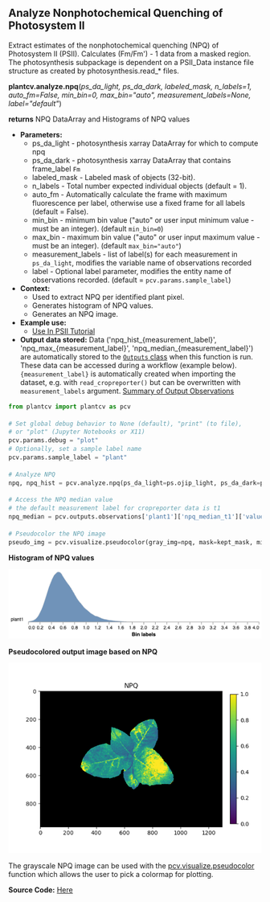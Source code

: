 ## Analyze Nonphotochemical Quenching of Photosystem II

Extract estimates of the nonphotochemical quenching (NPQ) of Photosystem II (PSII). 
Calculates (Fm/Fm') - 1 data from a masked region. The photosynthesis subpackage is dependent on a PSII_Data instance file
structure as created by photosynthesis.read_* files.

**plantcv.analyze.npq**(*ps_da_light, ps_da_dark, labeled_mask, n_labels=1, auto_fm=False, min_bin=0, max_bin="auto",
measurement_labels=None, label="default"*)

**returns** NPQ DataArray and Histograms of NPQ values

- **Parameters:**
    - ps_da_light - photosynthesis xarray DataArray for which to compute npq
    - ps_da_dark - photosynthesis xarray DataArray that contains frame_label `Fm`
    - labeled_mask - Labeled mask of objects (32-bit).
    - n_labels - Total number expected individual objects (default = 1).
    - auto_fm - Automatically calculate the frame with maximum fluorescence per label, otherwise use a fixed frame for all labels (default = False).
    - min_bin - minimum bin value ("auto" or user input minimum value - must be an integer). (default `min_bin=0`)
    - max_bin - maximum bin value ("auto" or user input maximum value - must be an integer). (default `max_bin="auto"`)
    - measurement_labels - list of label(s) for each measurement in `ps_da_light`, modifies the variable name of observations recorded
    - label - Optional label parameter, modifies the entity name of observations recorded. (default = `pcv.params.sample_label`)
- **Context:**
    - Used to extract NPQ per identified plant pixel.
    - Generates histogram of NPQ values.
    - Generates an NPQ image.
- **Example use:**
    - [Use In PSII Tutorial](tutorials/psII_tutorial.md)
- **Output data stored:** Data ('npq_hist_{measurement_label}', 'npq_max_{measurement_label}', 'npq_median_{measurement_label}') are automatically stored to the 
  [`Outputs` class](outputs.md) when this function is run. These data can be accessed during a workflow (example below). `{measurement_label}` is automatically created when importing the dataset, e.g. with `read_cropreporter()` but can be overwritten with `measurement_labels` argument.
  [Summary of Output Observations](output_measurements.md#summary-of-output-observations)

```python
from plantcv import plantcv as pcv

# Set global debug behavior to None (default), "print" (to file), 
# or "plot" (Jupyter Notebooks or X11)
pcv.params.debug = "plot"
# Optionally, set a sample label name
pcv.params.sample_label = "plant"

# Analyze NPQ   
npq, npq_hist = pcv.analyze.npq(ps_da_light=ps.ojip_light, ps_da_dark=ps.ojip_dark, labeled_mask=kept_mask)

# Access the NPQ median value
# the default measurement label for cropreporter data is t1
npq_median = pcv.outputs.observations['plant1']['npq_median_t1']['value']

# Pseudocolor the NPQ image
pseudo_img = pcv.visualize.pseudocolor(gray_img=npq, mask=kept_mask, min_value=0, max_value=1, title="NPQ")

```

**Histogram of NPQ values**

![Screenshot](img/documentation_images/analyze_npq/npq_histogram.png)

**Pseudocolored output image based on NPQ**

![Screenshot](img/documentation_images/analyze_npq/npq_colormap.png)

The grayscale NPQ image can be used with the [pcv.visualize.pseudocolor](visualize_pseudocolor.md) function
which allows the user to pick a colormap for plotting.

**Source Code:** [Here](https://github.com/danforthcenter/plantcv/blob/master/plantcv/plantcv/analyze/npq.py)
